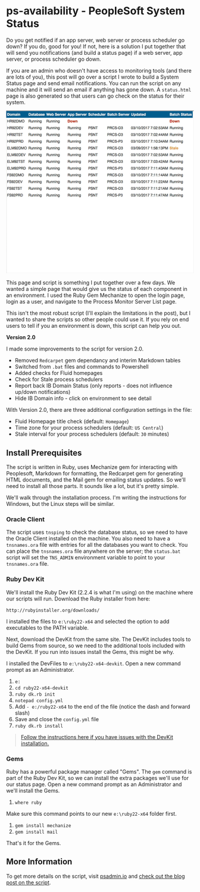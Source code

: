 # ps-availability - PeopleSoft System Status

Do you get notified if an app server, web server or process scheduler go down? If you do, good for you! If not, here is a solution I put together that will send you notifications (and build a status page) if a web server, app server, or process scheduler go down.

If you are an admin who doesn't have access to monitoring tools (and there are lots of you), this post will go over a script I wrote to build a System Status page and send email notifications. You can run the script on any machine and it will send an email if anything has gone down. A `status.html` page is also generated so that users can go check on the status for their system.

<img src="https://github.com/psadmin-io/ps-availability/blob/master/version2.gif" alt="Status HTML Page" />

This page and script is something I put together over a few days. We wanted a simple page that would give us the status of each component in an environment. I used the Ruby Gem Mechanize to open the login page, login as a user, and navigate to the Process Monitor Server List page.

This isn't the most robust script (I'll explain the limitations in the post), but I wanted to share the scripts so other people could use it. If you rely on end users to tell if you an environment is down, this script can help you out.

**Version 2.0**

I made some improvements to the script for version 2.0. 

* Removed `Redcarpet` gem dependancy and interim Markdown tables
* Switched from `.bat` files and commands to Powershell
* Added checks for Fluid homepages
* Check for Stale process schedulers
* Report back IB Domain Status (only reports - does not influence up/down notifications)
* Hide IB Domain info - click on environment to see detail

With Version 2.0, there are three additional configuration settings in the file: 

* Fluid Homepage title check (default: `Homepage`)
* Time zone for your process schedulers (default: `US Central`)
* Stale interval for your process schedulers (default: `30` minutes)


## Install Prerequisites

The script is written in Ruby, uses Mechanize gem for interacting with Peoplesoft, Markdown for formatting, the Redcarpet gem for generating HTML documents, and the Mail gem for emailing status updates. So we'll need to install all those parts. It sounds like a lot, but it's pretty simple.

We'll walk through the installation process. I'm writing the instructions for Windows, but the Linux steps will be similar.

### Oracle Client

The script uses `tnsping` to check the database status, so we need to have the Oracle Client installed on the machine. You also need to have a `tnsnames.ora` file with entries for all the databases you want to check. You can place the `tnsnames.ora` file anywhere on the server; the `status.bat` script will set the `TNS_ADMIN` environment variable to point to your `tnsnames.ora` file.

### Ruby Dev Kit

We'll install the Ruby Dev Kit (2.2.4 is what I'm using) on the machine where our scripts will run. Download the Ruby installer from here:

    http://rubyinstaller.org/downloads/
    

I installed the files to `e:\ruby22-x64` and selected the option to add executables to the PATH variable.

Next, download the DevKit from the same site. The DevKit includes tools to build Gems from source, so we need to the additional tools included with the DevKit. If you run into issues install the Gems, this might be why.

I installed the DevFiles to `e:\ruby22-x64-devkit`. Open a new command prompt as an Administrator.

1.  `e:`
2.  `cd ruby22-x64-devkit`
3.  `ruby dk.rb init`
4.  `notepad config.yml`
5.  Add `- e:/ruby22-x64` to the end of the file (notice the dash and forward slash)
6.  Save and close the `config.yml` file
7.  `ruby dk.rb install`

> [Follow the instructions here if you have issues with the DevKit installation.][1]

### Gems

Ruby has a powerful package manager called "Gems". The `gem` command is part of the Ruby Dev Kit, so we can install the extra packages we'll use for our status page. Open a new command prompt as an Administrator and we'll install the Gems.

1.  `where ruby`

Make sure this command points to our new `e:\ruby22-x64` folder first.

1.  `gem install mechanize`
3.  `gem install mail`

That's it for the Gems.

## More Information

To get more details on the script, visit [psadmin.io](http://psadmin.io) and [check out the blog post on the script](http://psadmin.io/2016/03/14/peoplesoft-system-status-notifications/).

 [1]: https://github.com/oneclick/rubyinstaller/wiki/Development-Kit
